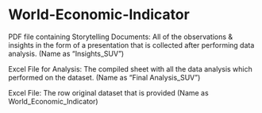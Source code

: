# World-Economic-Indicator

PDF file containing Storytelling Documents: All of the observations & insights in the form of a presentation that is collected after performing data analysis. (Name as “Insights_SUV”)

Excel File for Analysis: The compiled sheet with all the data analysis which performed on the dataset. (Name as “Final Analysis_SUV”)

Excel File: The row original dataset that is provided (Name as World_Economic_Indicator)
